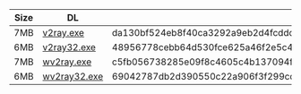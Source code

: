 |    Size   |     DL  | sha512sum |
|  ---  |  ---  |  ---  |
| 7MB | [v2ray.exe](https://cdn.jsdelivr.net/gh/googleians/v2ray-core@main/v2ray.exe) | da130bf524eb8f40ca3292a9eb2d4fcddc8691ace1750ce6fa7ac8825bbab4e207eb9ecfb3630705df448507f6bfe5aa887930dfa16ca130399b1ee10643d7ae |
| 6MB | [v2ray32.exe](https://cdn.jsdelivr.net/gh/googleians/v2ray-core@main/v2ray32.exe) | 48956778cebb64d530fce625a46f2e5c421745ac6eed1db6c38679ca4cec1c8ec0fe3e814ed58506a0275ce414589461edec6bb48bc0780557842358012c40f7 |
| 7MB | [wv2ray.exe](https://cdn.jsdelivr.net/gh/googleians/v2ray-core@main/wv2ray.exe) | c5fb056738285e09f8c4605c4b137094f5d4245079217b169012964179608d79f31af752c070f964bfae59f4452e2a7ff1a87fe7f041fc2c0502b01187e63a9c |
| 6MB | [wv2ray32.exe](https://cdn.jsdelivr.net/gh/googleians/v2ray-core@main/wv2ray32.exe) | 69042787db2d390550c22a906f3f299cdbf9a5a9bd0af65c89404f4bd1124b3aeeec2440ca335e65f9bc87c90a6f46380159878ae9e825f25656f67515806096 |
